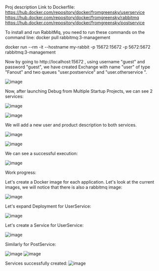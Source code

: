 Proj description 
Link to Dockerfile:
https://hub.docker.com/repository/docker/fromgreensky/userservice
https://hub.docker.com/repository/docker/fromgreensky/rabbitmq
https://hub.docker.com/repository/docker/fromgreensky/postservice

To install and run RabbitMq, you need to run these commands on the command line: docker pull rabbitmq:3-management

docker run --rm -it --hostname my-rabbit -p 15672:15672 -p 5672:5672 rabbitmq:3-management

Now by going to http://localhost:15672 , using username "guest" and password "guest", we have created Exchange with name "user" of type "Fanout" and two queues "user.postservice" and "user.otherservice ".

![image](https://user-images.githubusercontent.com/93725278/212052113-1f3e04e5-df01-4af7-86de-4adaff9dbbea.png)

Now, after launching Debug from Multiple Startup Projects, we can see 2 services:

![image](https://user-images.githubusercontent.com/93725278/212024181-be85b86e-71d5-4154-9a29-1c132eebf6bf.png)

![image](https://user-images.githubusercontent.com/93725278/212052004-17ce432f-023a-4c9a-b3bf-78b47bbcdcaa.png)

We will add a new user and product description to both services.

![image](https://user-images.githubusercontent.com/93725278/212052154-81b4971f-acb5-4efe-9640-e8a0b3544b96.png)

![image](https://user-images.githubusercontent.com/93725278/212052181-10705193-2576-4347-ab74-ed2f40cf1c10.png)

We can see a successful execution:

![image](https://user-images.githubusercontent.com/93725278/212052219-500fe4ac-7ca7-40da-992f-dcafb712afe0.png)

Work progress:

Let's create a Docker image for each application. Let's look at the current images, we will notice that there is also a rabbitmq image:

![image](https://user-images.githubusercontent.com/93725278/212052266-bac5754f-e0ca-4fe0-bb73-1c2a46f070ff.png)

Let's expand Deployment for UserService:

![image](https://user-images.githubusercontent.com/93725278/212052324-228ef4a3-2d78-4a18-a58e-2306c4e57a4d.png)

Let's create a Service for UserService:

![image](https://user-images.githubusercontent.com/93725278/212052436-966d154e-aa39-47d8-9361-c1fd23e6cdcd.png)

Similarly for PostService:

![image](https://user-images.githubusercontent.com/93725278/212052373-27c6a206-d19d-4e36-bcc5-3bf3807891bd.png)
![image](https://user-images.githubusercontent.com/93725278/212052472-8133775e-b5f4-4a57-a8f6-80e5913194ab.png)


Services successfully created:
![image](https://user-images.githubusercontent.com/93725278/212052533-a0081c19-1b9b-4138-ad93-3a072e3ff5dd.png)

